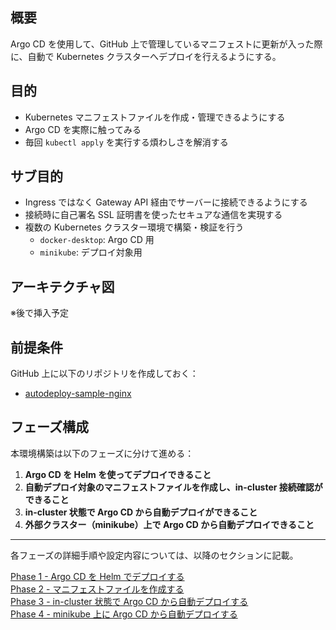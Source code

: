 ## 概要

Argo CD を使用して、GitHub 上で管理しているマニフェストに更新が入った際に、自動で Kubernetes クラスターへデプロイを行えるようにする。

## 目的

- Kubernetes マニフェストファイルを作成・管理できるようにする
- Argo CD を実際に触ってみる
- 毎回 `kubectl apply` を実行する煩わしさを解消する

## サブ目的

- Ingress ではなく Gateway API 経由でサーバーに接続できるようにする
- 接続時に自己署名 SSL 証明書を使ったセキュアな通信を実現する
- 複数の Kubernetes クラスター環境で構築・検証を行う
  - `docker-desktop`: Argo CD 用
  - `minikube`: デプロイ対象用

## アーキテクチャ図

※後で挿入予定

## 前提条件

GitHub 上に以下のリポジトリを作成しておく：

- [autodeploy-sample-nginx](https://github.com/Karasu1t/autodeploy-sample-nginx)

## フェーズ構成

本環境構築は以下のフェーズに分けて進める：

1. **Argo CD を Helm を使ってデプロイできること**
2. **自動デプロイ対象のマニフェストファイルを作成し、in-cluster 接続確認ができること**
3. **in-cluster 状態で Argo CD から自動デプロイができること**
4. **外部クラスター（minikube）上で Argo CD から自動デプロイできること**

---

各フェーズの詳細手順や設定内容については、以降のセクションに記載。

[Phase 1 - Argo CD を Helm でデプロイする](https://github.com/Karasu1t/autodeploy-sample-nginx/blob/main/Phase1.md)  
[Phase 2 - マニフェストファイルを作成する](https://github.com/Karasu1t/autodeploy-sample-nginx/blob/main/Phase2.md)  
[Phase 3 - in-cluster 状態で Argo CD から自動デプロイする](https://github.com/Karasu1t/autodeploy-sample-nginx/blob/main/Phase3.md)  
[Phase 4 - minikube 上に Argo CD から自動デプロイする](https://github.com/Karasu1t/autodeploy-sample-nginx/blob/main/Phase4.md)
